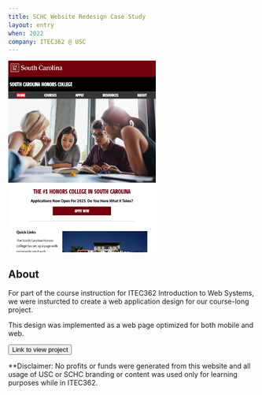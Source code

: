 ```yaml
---
title: SCHC Website Redesign Case Study
layout: entry
when: 2022
company: ITEC362 @ USC
---
```

<img src="/assets/images/schc.jpg" alt="Screenshot of the re-imagined SCHC website" width="300px">

## About 
For part of the course instruction for ITEC362 Introduction to Web Systems, we were insturcted to create a web application design for our course-long project.

This design was implemented as a web page optimized for both mobile and web. 

<button onclick="window.location='/assets/schc_html/index.html'" class="story-button">Link to view project</button>

**Disclaimer: No profits or funds were generated from this website and all usage of USC or SCHC branding or content was used only for learning purposes while in ITEC362.